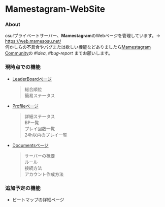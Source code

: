 # Mamestagram-WebSite
### About
osu!プライベートサーバー、**Mamestagram**のWebページを管理しています。-> https://web.mamesosu.net/<br>
何かしらの不具合やバグまたは欲しい機能などありましたら[Mamestagram Community](https://web.mamesosu.net/discord)の *#idea*, *#bug-report* までお願いします。
### 現時点での機能
- [LeaderBoardページ](https://web.mamesosu.net/leaderboard)
  > 総合順位<br>
  > 簡易ステータス
- [Profileページ](https://web.mamesosu.net/profile/id=7/mode=std/special=none/1&1&1)
  > 詳細ステータス<br>
  > BP一覧<br>
  > プレイ回数一覧<br>
  > 24h以内のプレイ一覧
- [Documentsページ](https://web.mamesosu.net/documents)
  > サーバーの概要<br>
  > ルール<br>
  > 接続方法<br>
  > アカウント作成方法
### 追加予定の機能
- ビートマップの詳細ページ
